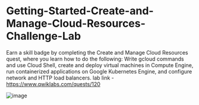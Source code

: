 # Getting-Started-Create-and-Manage-Cloud-Resources-Challenge-Lab
Earn a skill badge by completing the Create and Manage Cloud Resources quest, where you learn how to do the following: Write gcloud commands and use Cloud Shell, create and deploy virtual machines in Compute Engine, run containerized applications on Google Kubernetes Engine, and configure network and HTTP load balancers.
lab link - https://www.qwiklabs.com/quests/120

![image](https://user-images.githubusercontent.com/76660005/130764191-8fcb63e0-bbd9-46a2-b828-8ae49b0e9108.png)

